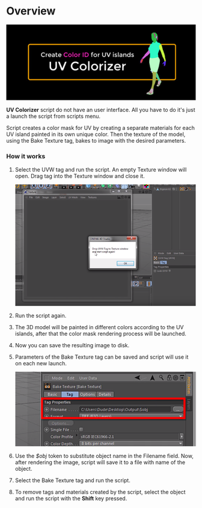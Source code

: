# Overview



![](../.gitbook/assets/1037.png)

**UV Colorizer** script do not have an user interface. All you have to do it's just a launch the script from scripts menu.

Script creates a color mask for UV by creating a separate materials for each UV island painted in its own unique color. Then the texture of the model, using the Bake Texture tag, bakes to image with the desired parameters.  


### How it works

1. Select the UVW tag  and run the script. An empty Texture window will open. Drag  tag into the Texture window and close it.   
  

   ![](../.gitbook/assets/1040.png)

2. Run the script again.
3. The 3D model will be painted in different colors according to the UV islands, after that  the color mask rendering process will be launched.
4. Now you can save the resulting image to disk.
5. Parameters of the Bake Texture tag can be saved and script will use it on each new launch.  
 

   ![](../.gitbook/assets/1041.png)

6. Use the _$obj_ token to substitute object name in the Filename field. Now, after rendering the image, script will save it to a file with name of the object.
7. Select the Bake Texture tag and run the script.
8. To remove tags and materials created by the script, select the object and run the script with the **Shift** key pressed.

